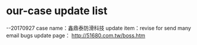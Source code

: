 # our-case update list

--20170927
case name：鑫鼎泰防滑科技
update item：revise for send many email bugs 
update page：
http://51680.com.tw/boss.htm
